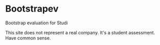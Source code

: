 # Bootstrapev
Bootstrap evaluation for Studi

This site does not represent a real company.
It's a student assessment. Have common sense.
